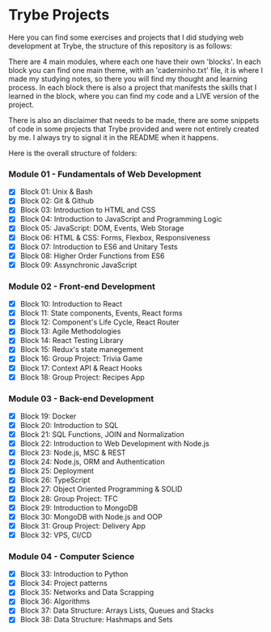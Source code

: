 # Trybe Projects

Here you can find some exercises and projects that I did studying web development at Trybe, the structure of this repository is as follows:

There are 4 main modules, where each one have their own 'blocks'. In each block you can find one main theme, with an 'caderninho.txt' file, it is where I made my studying notes, so there you will find my thought and learning process. In each block there is also a project that manifests the skills that I learned in the block, where you can find my code and a LIVE version of the project. 

There is also an disclaimer that needs to be made, there are some snippets of code in some projects that Trybe provided and were not entirely created by me. I always try to signal it in the README when it happens.

Here is the overall structure of folders:

### Module 01 - Fundamentals of Web Development
- [x] Block 01: Unix & Bash
- [x] Block 02: Git & Github
- [x] Block 03: Introduction to HTML and CSS
- [x] Block 04: Introduction to JavaScript and Programming Logic
- [x] Block 05: JavaScript: DOM, Events, Web Storage
- [x] Block 06: HTML & CSS: Forms, Flexbox, Responsiveness
- [x] Block 07: Introduction to ES6 and Unitary Tests
- [x] Block 08: Higher Order Functions from ES6
- [x] Block 09: Assynchronic JavaScript 

### Module 02 - Front-end Development
- [x] Block 10: Introduction to React
- [x] Block 11: State components, Events, React forms
- [x] Block 12: Component's Life Cycle, React Router
- [x] Block 13: Agile Methodologies
- [x] Block 14: React Testing Library
- [x] Block 15: Redux's state manegement
- [x] Block 16: Group Project: Trivia Game
- [x] Block 17: Context API & React Hooks
- [x] Block 18: Group Project: Recipes App

### Module 03 - Back-end Development
- [x] Block 19: Docker
- [x] Block 20: Introduction to SQL
- [x] Block 21: SQL Functions, JOIN and Normalization
- [x] Block 22: Introduction to Web Development with Node.js
- [x] Block 23: Node.js, MSC & REST
- [x] Block 24: Node.js, ORM and Authentication
- [x] Block 25: Deployment
- [x] Block 26: TypeScript
- [x] Block 27: Object Oriented Programming & SOLID
- [x] Block 28: Group Project: TFC
- [x] Block 29: Introduction to MongoDB
- [x] Block 30: MongoDB with Node.js and OOP
- [x] Block 31: Group Project: Delivery App
- [x] Block 32: VPS, CI/CD

### Module 04 - Computer Science
- [x] Block 33: Introduction to Python
- [x] Block 34: Project patterns
- [x] Block 35: Networks and Data Scrapping
- [x] Block 36: Algorithms
- [x] Block 37: Data Structure: Arrays Lists, Queues and Stacks
- [x] Block 38: Data Structure: Hashmaps and Sets
